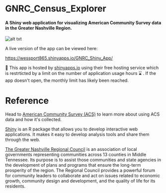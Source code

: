 # GNRC_Census_Explorer

#### A Shiny web application for visualizing American Community Survey data in the Greater Nashville Region.

![alt txt](https://res.cloudinary.com/wessport/image/upload/v1532117255/GNRC_App_ch1b1d.png "GNRC Census Explorer")

A live version of the app can be viewed here:

https://wessport865.shinyapps.io/GNRC_Shiny_App/

:loudspeaker: This app is hosted by [shinyapps.io](https://www.shinyapps.io/) using their free hosting service which is restrticted by a limit on the number of application usage hours :hourglass: . If the app doesn't open, the monthly limit has likely been reached.  

# Reference
Head to [American Community Survey (ACS)](https://www.census.gov/programs-surveys/acs/) to learn more about using ACS data and how it's collected. 

[Shiny](https://www.census.gov/programs-surveys/acs/) is an R package that allows you to develop interactive web applications. It makes it easy to develop analysis tools and share them through the web.   

[The Greater Nashville Regional Council](https://www.gnrc.org/) is an association of local governments representing communities across 13 counties in Middle Tennessee.  Its purpose is to assist those communities and state agencies in the development of plans and programs that ensure the long-term prosperity of the region.   The Regional Council provides a powerful forum for community leaders to collaborate and act on issues related to economic growth, community design and development, and the quality of life for its residents.






